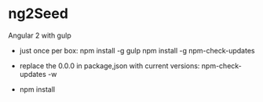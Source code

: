 # ng2Seed
Angular 2 with gulp
* just once per box:
    npm install -g gulp
    npm install -g npm-check-updates

* replace the 0.0.0 in package,json with current versions: npm-check-updates -w
* npm install



